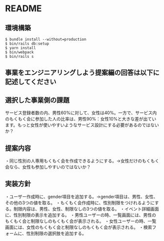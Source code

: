 # README

## 環境構築
```
$ bundle install --without=production
$ bin/rails db:setup
$ yarn install
$ bin/webpack
$ bin/rails s
```

## 事業をエンジニアリングしよう提案編の回答は以下に記述してください


## 選択した事業側の課題

サービス登録者数の内、男性60%に対して、女性は40%。一方で、サービス内のもくもく会に参加した人の比率は、男性90%：女性10%と大きな差が出ています。もっと女性が使いやすいようなサービス設計にする必要があるのではないか？

## 提案内容
・同じ性別の人専用もくもく会を作成できるようにする。→女性だけのもくもく会なら、女性も参加しやすいのではないか？

## 実装方針
・ユーザー作成時に、gender項目を追加する。→gender項目は、男性、女性、その他の3つの値を取る。
・もくもく会作成時に、性別制限をつけれるようにする。制限内容は、男性、女性、制限なしの3つの値を取る。
・イベント詳細画面に、性別制限の表示を追加する。
・男性ユーザーの時、一覧画面には、男性のもくもく会と制限なしのもくもく会が表示される。
・女性ユーザーの時、一覧画面には、女性のもくもく会と制限なしのもくもく会が表示される。
・検索フォームに、性別制限の選択肢を追加する。